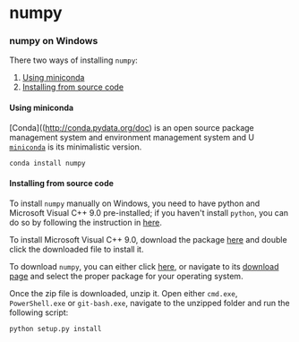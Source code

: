 numpy
=====


### numpy on Windows
There two ways of installing `numpy`:

1. [Using miniconda](#using-miniconda)
2. [Installing from source code](#installing-from-source-code)

#### Using miniconda
[Conda]((http://conda.pydata.org/doc) is an open source package management system and environment management system and U [`miniconda`](http://conda.pydata.org/miniconda.html) is its minimalistic version.

```sh
conda install numpy
```

#### Installing from source code
To install `numpy` manually on Windows, you need to have python and Microsoft Visual C++ 9.0 pre-installed; if you haven't install `python`, you can do so by following the instruction in [here](https://github.com/ctrl-alt-del/devenv/tree/master/language/python).

To install Microsoft Visual C++ 9.0, download the package [here](http://aka.ms/vcpython27) and double click the downloaded file to install it.

To download `numpy`, you can either click  [here](http://sourceforge.net/projects/numpy/files/NumPy/1.10.2/numpy-1.10.2.zip/download), or navigate to its [download page](http://www.scipy.org/scipylib/download.html) and select the proper package for your operating system.

Once the zip file is downloaded, unzip it.  Open either `cmd.exe`, `PowerShell.exe` or `git-bash.exe`, navigate to the unzipped folder and run the following script:
```sh
python setup.py install
```
